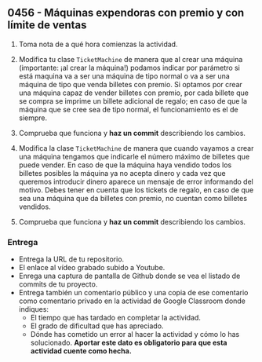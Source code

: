 ## 0456 - Máquinas expendoras con premio y con límite de ventas

1. Toma nota de a qué hora comienzas la actividad.

2. Modifica tu clase `TicketMachine` de manera que al crear una máquina (importante: ¡al crear la máquina!) podamos indicar por parámetro si está maquina va a ser una máquina de tipo normal o va a ser una máquina de tipo que venda billetes con premio. Si optamos por crear una máquina capaz de vender billetes con premio, por cada billete que se compra se imprime un billete adicional de regalo; en caso de que la máquina que se cree sea de tipo normal, el funcionamiento es el de siempre.

2. Comprueba que funciona y __haz un commit__ describiendo los cambios.

3. Modifica la clase `TicketMachine` de manera que cuando vayamos a crear una máquina tengamos que indicarle el número máximo de billetes que puede vender. En caso de que la máquina haya vendido todos los billetes posibles la máquina ya no acepta dinero y cada vez que queremos introducir dinero aparece un mensaje de error informando del motivo. Debes tener en cuenta que los tickets de regalo, en caso de que sea una máquina que da billetes con premio, no cuentan como billetes vendidos.

4. Comprueba que funciona y __haz un commit__ describiendo los cambios.

### Entrega

* Entrega la URL de tu repositorio.
* El enlace al vídeo grabado subido a Youtube.
* Enrega una captura de pantalla de Github donde se vea el listado de commits de tu proyecto.
* Entrega también un comentario público y una copia de ese comentario como comentario privado en la actividad de Google Classroom donde indiques:
    - El tiempo que has tardado en completar la actividad.
    - El grado de dificultad que has apreciado.
    - Dónde has cometido un error al hacer la actividad y cómo lo has solucionado. **Aportar este dato es obligatorio para que esta actividad cuente como hecha.**
